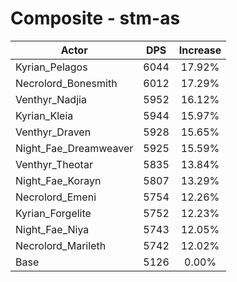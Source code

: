 # Composite - stm-as
| Actor | DPS | Increase |
|---|:---:|:---:|
|Kyrian_Pelagos|6044|17.92%|
|Necrolord_Bonesmith|6012|17.29%|
|Venthyr_Nadjia|5952|16.12%|
|Kyrian_Kleia|5944|15.97%|
|Venthyr_Draven|5928|15.65%|
|Night_Fae_Dreamweaver|5925|15.59%|
|Venthyr_Theotar|5835|13.84%|
|Night_Fae_Korayn|5807|13.29%|
|Necrolord_Emeni|5754|12.26%|
|Kyrian_Forgelite|5752|12.23%|
|Night_Fae_Niya|5743|12.05%|
|Necrolord_Marileth|5742|12.02%|
|Base|5126|0.00%|
